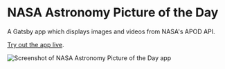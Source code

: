 # NASA Astronomy Picture of the Day

A Gatsby app which displays images and videos from NASA's APOD API.

[Try out the app live](https://julie-nasa-photos.netlify.app/).

![Screenshot of NASA Astronomy Picture of the Day app](https://res.cloudinary.com/gerhynes/image/upload/q_auto/v1588585769/Screenshot_2020-05-04_Home_efadua.png)
